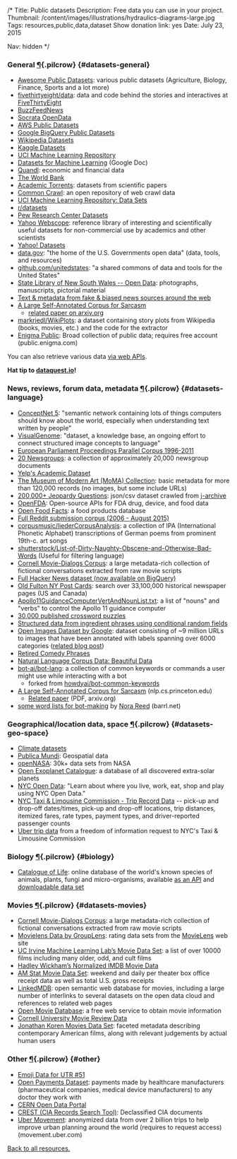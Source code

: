 /*
Title: Public datasets
Description: Free data you can use in your project.
Thumbnail: /content/images/illustrations/hydraulics-diagrams-large.jpg
Tags: resources,public,data,dataset
Show donation link: yes
Date: July 23, 2015

Nav: hidden
*/


### General [¶](#datasets-general){.pilcrow} {#datasets-general}

- [Awesome Public Datasets](https://github.com/caesar0301/awesome-public-datasets): various public datasets (Agriculture, Biology, Finance, Sports and a lot more)
- [fivethirtyeight/data](https://github.com/fivethirtyeight/data): data and code behind the stories and interactives at [FiveThirtyEight](http://fivethirtyeight.com/)
- [BuzzFeedNews](https://github.com/BuzzFeedNews)
- [Socrata OpenData](https://opendata.socrata.com/)
- [AWS Public Datasets](https://aws.amazon.com/datasets/?_encoding=UTF8&jiveRedirect=1)
- [Google BigQuery Public Datasets](https://cloud.google.com/bigquery/public-data/)
- [Wikipedia Datasets](https://en.wikipedia.org/wiki/Wikipedia:Database_download)
- [Kaggle Datasets](https://www.kaggle.com/datasets)
- [UCI Machine Learning Repository](http://archive.ics.uci.edu/ml/datasets.html)
- [Datasets for Machine Learning](https://docs.google.com/spreadsheets/d/1AQvZ7-Kg0lSZtG1wlgbIsrm90HaTZrJGQMz-uKRRlFw/edit#gid=0) (Google Doc)
- [Quandl](https://www.quandl.com/browse): economic and financial data
- [The World Bank](http://data.worldbank.org/)
- [Academic Torrents](http://academictorrents.com/browse.php?cat=6): datasets from scientific papers
- [Common Crawl](http://commoncrawl.org/): an open repository of web crawl data
- [UCI Machine Learning Repository: Data Sets](https://archive.ics.uci.edu/ml/datasets.html)
- [r/datasets](https://www.reddit.com/r/datasets/)
- [Pew Research Center Datasets](http://www.pewinternet.org/datasets/)
- [Yahoo Webscope](http://webscope.sandbox.yahoo.com/): reference library of interesting and scientifically useful datasets for non-commercial use by academics and other scientists
- [Yahoo! Datasets](http://webscope.sandbox.yahoo.com/#datasets)
- [data.gov](http://www.data.gov/): "the home of the U.S. Governments open data" (data, tools, and resources)
- [github.com/unitedstates](https://github.com/unitedstates): "a shared commons of data and tools for the United States"
- [State Library of New South Wales -- Open Data](http://www.sl.nsw.gov.au/using/search/open_data.html): photographs, manuscripts, pictorial material
- [Text & metadata from fake & biased news sources around the web](https://www.kaggle.com/mrisdal/fake-news)
- [A Large Self-Annotated Corpus for Sarcasm](http://nlp.cs.princeton.edu/SARC/)
  - [related paper on arxiv.org](https://arxiv.org/abs/1704.05579)
- [markriedl/WikiPlots](https://github.com/markriedl/WikiPlots): a  dataset containing story plots from Wikipedia (books, movies, etc.) and the code for the extractor
- [Enigma Public](https://public.enigma.com/): Broad collection of public data; requires free account (public.enigma.com)

You can also retrieve various data [via web APIs](/resources/apis/).

**Hat tip to [dataquest.io](https://www.dataquest.io/blog/free-datasets-for-projects/)!**

### News, reviews, forum data, metadata [¶](#datasets-language){.pilcrow} {#datasets-language}

- [ConceptNet 5](http://conceptnet5.media.mit.edu/): "semantic network containing lots of things computers should know about the world, especially when understanding text written by people"
- [VisualGenome](http://visualgenome.org/): "dataset, a knowledge base, an ongoing effort to connect structured image concepts to language"
- [European Parliament Proceedings Parallel Corpus 1996-2011](http://www.statmt.org/europarl/)
- [20 Newsgroups](http://qwone.com/~jason/20Newsgroups/): a collection of approximately 20,000 newsgroup documents
- [Yelp's Academic Dataset](https://www.yelp.com/academic_dataset)
- [The Museum of Modern Art (MoMA) Collection](https://github.com/MuseumofModernArt/collection): basic metadata for more than 120,000 records (no images, but some include URLs)
- [200,000+ Jeopardy Questions](https://www.reddit.com/r/datasets/comments/1uyd0t/200000_jeopardy_questions_in_a_json_file): json/csv dataset crawled from [j-archive](http://www.j-archive.com)
- [OpenFDA](https://open.fda.gov/): Open-source APIs for FDA drug, device, and food data
- [Open Food Facts](http://world.openfoodfacts.org/): a food products database
- [Full Reddit submission corpus (2006 - August 2015)](https://www.reddit.com/r/datasets/comments/3mg812/full_reddit_submission_corpus_now_available_2006/)
- [corpusmusic/liederCorpusAnalysis](https://github.com/corpusmusic/liederCorpusAnalysis): a collection of IPA (International Phonetic Alphabet) transcriptions of German poems from prominent 19th-c. art songs
- [shutterstock/List-of-Dirty-Naughty-Obscene-and-Otherwise-Bad-Words](https://github.com/shutterstock/List-of-Dirty-Naughty-Obscene-and-Otherwise-Bad-Words) (Useful for filtering language)
- [Cornell Movie-Dialogs Corpus](http://www.cs.cornell.edu/~cristian/Cornell_Movie-Dialogs_Corpus.html): a large metadata-rich collection of fictional conversations extracted from raw movie scripts
- [Full Hacker News dataset (now available on BigQuery)](https://news.ycombinator.com/item?id=10440502)
- [Old Fulton NY Post Cards](http://www.fultonhistory.com/Fulton.html): search over 33,100,000 historical newspaper pages (US and Canada)
- [Apollo11GuidanceComputerVertAndNounList.txt](https://gist.github.com/jeffThompson/21a72eadf545ede99279): a list of "nouns" and "verbs" to control the Apollo 11 guidance computer
- [30,000 published crossword puzzles](https://www.reddit.com/r/datasets/comments/46jol1/dataset_30000_published_crossword_puzzles/)
- [Structured data from ingredient phrases using conditional random fields](https://github.com/NYTimes/ingredient-phrase-tagger)
- [Open Images Dataset by Google](https://github.com/openimages/dataset): dataset consisting of ~9 million URLs to images that have been annotated with labels spanning over 6000 categories ([related blog post](https://research.googleblog.com/2016/09/introducing-open-images-dataset.html))
- [Retired Comedy Phrases](https://github.com/bluechoochoo/retired_comedy_phrases)
- [Natural Language Corpus Data: Beautiful Data](http://norvig.com/ngrams/)
- [bot-ai/bot-lang](https://github.com/bot-ai/bot-lang): a collection of common keywords or commands a user might use while interacting with a bot
  - forked from [howdyai/bot-common-keywords](https://github.com/howdyai/bot-common-keywords)
- [A Large Self-Annotated Corpus for Sarcasm](http://nlp.cs.princeton.edu/SARC/) (nlp.cs.princeton.edu)
  - [Related paper](https://arxiv.org/pdf/1704.05579.pdf) (PDF, arxiv.org)
- [some word lists for bot-making](http://barrl.net/2882) by [Nora Reed](http://www.twitter.com/NoraReed) (barrl.net)

### Geographical/location data, space [¶](#datasets-geo-space){.pilcrow} {#datasets-geo-space}
- [Climate datasets](https://github.com/climate-mirror/datasets)
- [Publica Mundi](http://www.publicamundi.eu/): Geospatial data
- [openNASA](https://open.nasa.gov/): 30k+ data sets from NASA
- [Open Exoplanet Catalogue](https://github.com/OpenExoplanetCatalogue/open_exoplanet_catalogue): a database of all discovered extra-solar planets
- [NYC Open Data](https://opendata.cityofnewyork.us): "Learn about where you live, work, eat, shop and play using NYC Open Data."
- [NYC Taxi & Limousine Commission - Trip Record Data](http://www.nyc.gov/html/tlc/html/about/trip_record_data.shtml) --
pick-up and drop-off dates/times, pick-up and drop-off locations, trip distances, itemized fares, rate types, payment types, and driver-reported passenger counts
- [Uber trip data](https://github.com/fivethirtyeight/uber-tlc-foil-response) from a freedom of information request to NYC's Taxi & Limousine Commission

### Biology [¶](#biology){.pilcrow} {#biology}
- [Catalogue of Life](http://www.catalogueoflife.org/): online database of the world's known species of animals, plants, fungi and micro-organisms, available [as an API](http://www.catalogueoflife.org/content/web-services) and [downloadable data set](http://www.catalogueoflife.org/content/annual-checklist-archive)

### Movies [¶](#datasets-movies){.pilcrow} {#datasets-movies}
- [Cornell Movie-Dialogs Corpus](http://www.cs.cornell.edu/~cristian/Cornell_Movie-Dialogs_Corpus.html): a large metadata-rich collection of fictional conversations extracted from raw movie scripts
- [Movielens Data by GroupLens](http://grouplens.org/datasets/movielens/): rating data sets from the [MovieLens](http://movielens.org) web site
- [UC Irvine Machine Learning Lab’s Movie Data Set](https://archive.ics.uci.edu/ml/datasets/Movie): a list of over 10000 films including many older, odd, and cult films
- [Hadley Wickham’s Normalized IMDB Movie Data](http://had.co.nz/data/movies/)
- [AM Stat Movie Data Set](http://www.amstat.org/publications/jse/v17n1/datasets.mclaren.html): weekend and daily per theater box office receipt data as well as total U.S. gross receipts
- [LinkedMDB](http://data.linkedmdb.org/): open semantic web database for movies, including a large number of interlinks to several datasets on the open data cloud and references to related web pages
- [Open Movie Database](http://www.omdbapi.com/): a free web service to obtain movie information
- [Cornell University Movie Review Data](http://www.cs.cornell.edu/people/pabo/movie-review-data/)
- [Jonathan Koren Movies Data Set](http://jonathankoren.com/movies-dataset.html): faceted metadata describing contemporary American films, along with relevant judgements by actual human users

### Other [¶](#other){.pilcrow} {#other}

- [Emoji Data for UTR #51](http://www.unicode.org/Public/emoji/1.0/emoji-data.txt)
- [Open Payments Dataset](https://www.cms.gov/OpenPayments/Explore-the-Data/Dataset-Downloads.html): payments made by healthcare manufacturers (pharmaceutical companies, medical device manufacturers) to any doctor they work with
- [CERN Open Data Portal](http://opendata.cern.ch/)
- [CREST (CIA Records Search Tool)](https://www.cia.gov/library/readingroom/collection/crest-25-year-program-archive): Declassified CIA documents
- [Uber Movement](https://movement.uber.com/cities): anonymized data from over 2 billion trips to help improve urban planning around the world (requires to request access) (movement.uber.com)

[Back to all resources.](/resources)
